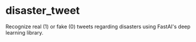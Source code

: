 # disaster_tweet
Recognize real (1) or fake (0) tweets regarding disasters using FastAI's deep learning library.
